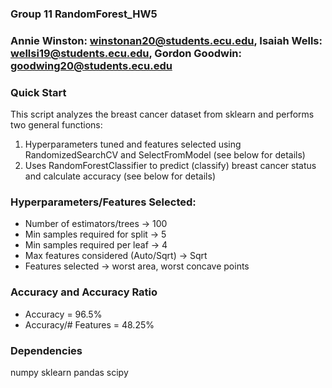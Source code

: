 ### Group 11 RandomForest_HW5

### Annie Winston: winstonan20@students.ecu.edu, Isaiah Wells: wellsi19@students.ecu.edu, Gordon Goodwin: goodwing20@students.ecu.edu

### Quick Start

This script analyzes the breast cancer dataset from sklearn and performs two general functions:

 1) Hyperparameters tuned and features selected using RandomizedSearchCV and SelectFromModel (see below for details)
 2) Uses RandomForestClassifier to predict (classify) breast cancer status and calculate accuracy (see below for details)

### Hyperparameters/Features Selected:
 
 * Number of estimators/trees -> 100
 * Min samples required for split -> 5
 * Min samples required per leaf -> 4
 * Max features considered (Auto/Sqrt) -> Sqrt
 * Features selected -> worst area, worst concave points

 ### Accuracy and Accuracy Ratio

 * Accuracy = 96.5%
 * Accuracy/# Features = 48.25%


### Dependencies

numpy sklearn pandas scipy
